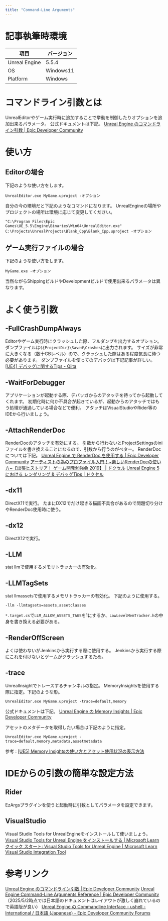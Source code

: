 ```yaml
---
title: "Command-Line Arguments"
---
```

# 記事執筆時環境
| 項目              | バージョン       |
|-------------------|------------------|
| Unreal Engine     | 5.5.4            |
| OS           | Windows11   |
| Platform | Windows |

# コマンドライン引数とは
UnrealEditorやゲーム実行時に追加することで挙動を制御したりオプションを追加出来るパラメータ。
公式ドキュメントは下記。
[Unreal Engine のコマンドライン引数 | Epic Developer Community](https://dev.epicgames.com/documentation/ja-jp/unreal-engine/command-line-arguments-in-unreal-engine)

# 使い方
## Editorの場合
下記のような使い方をします。
```
UnrealEditor.exe MyGame.uproject -オプション
```

自分の今の環境だと下記のようなコマンドになります。
UnrealEngineの場所やプロジェクトの場所は環境に応じて変更してください。
```
"C:\Program Files\Epic Games\UE_5.5\Engine\Binaries\Win64\UnrealEditor.exe" C:\Projects\UnrealProjects\Blank_Cpp\Blank_Cpp.uproject -オプション
```

## ゲーム実行ファイルの場合
下記のような使い方をします。
```
MyGame.exe -オプション
```
当然ながらShippingビルドやDevelopmentビルドで使用出来るパラメータは異なります。

# よく使う引数
## -FullCrashDumpAlways
Editorやゲーム実行時にクラッシュした際、フルダンプを出力するオプション。
ダンプファイルは`${ProjectDir}\Saved\Crashes`に出力されます。
サイズが非常に大きくなる（数十GBレベル）ので、クラッシュした際はある程度気長に待つ必要があります。
ダンプファイルを使ってのデバッグは下記記事が詳しい。
[\[UE4\] デバッグに関するTips - Qiita](https://qiita.com/donbutsu17/items/93dcf3c3638cd603976f)

## -WaitForDebugger
アプリケーションが起動する際、デバッガからのアタッチを待ってから起動してくれます。
初期化時に何か不具合が起きているが、起動からのアタッチではもう処理が通過している場合などで便利。
アタッチはVisualStudioやRider等のIDEから行いましょう。

## -AttachRenderDoc
RenderDocのアタッチを有効にする。
引数から行わないとProjectSettingsのiniファイルを書き換えることになるので、引数から行うのがベター。
RenderDocについては下記。
[Unreal Engine で RenderDoc を使用する | Epic Developer Community](https://dev.epicgames.com/documentation/ja-jp/unreal-engine/using-renderdoc-with-unreal-engine)
[アーティストの為のプロファイル入門！~楽しいRenderDocの使い方~【出張ヒストリア！ ゲーム開発勉強会 2019】 \| ドクセル](https://www.docswell.com/s/EpicGamesJapan/59GRJK-UE4_HistoriaCaravan19_RenderDoc)
[Unreal Engine 5 における レンダリング & デバッグTips \| ドクセル](https://www.docswell.com/s/EpicGamesJapan/5Q8Q67-2023-12-21-185240#p149)

## -dx11
DirectX11で実行。
たまにDX12でだけ起きる描画不具合があるので問題切り分けやRenderDoc使用時に使う。

## -dx12
DirectX12で実行。

## -LLM
stat llmで使用するメモリトラッカーの有効化。

## -LLMTagSets
stat llmassetsで使用するメモリトラッカーの有効化。
下記のように使用する。
```
-llm -llmtagsets=assets,assetclasses
```

`*.target.cs`で`LLM_ALLOW_ASSETS_TAGS`を1にするか、`LowLevelMemTracker.h`の中身を書き換える必要がある。

## -RenderOffScreen
よくは使わないがJenkinsから実行する際に使用する。
Jenkinsから実行する際にこれを付けないとゲームがクラッシュするため。

## -trace
UnrealInsightでトレースするチャンネルの指定。
MemoryInsightsを使用する際に指定。下記のような形。
```
UnrealEditor.exe MyGame.uproject -trace=default,memory
```
公式ドキュメントは下記。
[Unreal Engine の Memory Insights | Epic Developer Community](https://dev.epicgames.com/documentation/ja-jp/unreal-engine/memory-insights-in-unreal-engine)

アセットのメタデータを取得したい場合は下記のように指定。
```
UnrealEditor.exe MyGame.uproject -trace=default,memory,metadata,assetmetadata
```
参考 : [\[UE5\] Memory Insightsの使い方とアセット使用状況の表示方法](https://zenn.dev/kta552/articles/ue-memory-insights-how-to-use)

# IDEからの引数の簡単な設定方法
## Rider
EzArgsプラグインを使うと起動時に引数としてパラメータを設定できます。

## VisualStudio
Visual Studio Tools for UnrealEngineをインストールして使いましょう。
[Visual Studio Tools for Unreal Engine をインストールする \| Microsoft Learn](https://learn.microsoft.com/ja-jp/visualstudio/gamedev/unreal/get-started/vs-tools-unreal-install)
[クイック スタート: Visual Studio Tools for Unreal Engine \| Microsoft Learn](https://learn.microsoft.com/ja-jp/visualstudio/gamedev/unreal/get-started/vs-tools-unreal-quickstart#command-line-argument-dropdown)
[Visual Studio Integration Tool](https://zenn.dev/posita33/books/ue5_starter_cpp_and_bp_001/viewer/chap_01_vs2022_integration_tool)


# 参考リンク
[Unreal Engine のコマンドライン引数 | Epic Developer Community](https://dev.epicgames.com/documentation/ja-jp/unreal-engine/command-line-arguments-in-unreal-engine)
[Unreal Engine Command\-Line Arguments Reference | Epic Developer Community](https://dev.epicgames.com/documentation/en-us/unreal-engine/unreal-engine-command-line-arguments-reference)
（2025/5/2時点では日本語のドキュメントはレイアウトが激しく崩れているので英語版が良い）
[Unreal Engine の Commandline Interface \- ushell \- International / 日本語 \(Japanese\) \- Epic Developer Community Forums](https://forums.unrealengine.com/t/unreal-engine-commandline-interface-ushell/1993246)